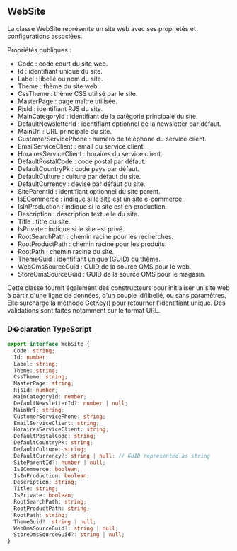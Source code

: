﻿## WebSite

La classe WebSite représente un site web avec ses propriétés et configurations associées.

Propriétés publiques :
- Code : code court du site web.
- Id : identifiant unique du site.
- Label : libellé ou nom du site.
- Theme : thème du site web.
- CssTheme : thème CSS utilisé par le site.
- MasterPage : page maître utilisée.
- RjsId : identifiant RJS du site.
- MainCategoryId : identifiant de la catégorie principale du site.
- DefaultNewsletterId : identifiant optionnel de la newsletter par défaut.
- MainUrl : URL principale du site.
- CustomerServicePhone : numéro de téléphone du service client.
- EmailServiceClient : email du service client.
- HorairesServiceClient : horaires du service client.
- DefaultPostalCode : code postal par défaut.
- DefaultCountryPk : code pays par défaut.
- DefaultCulture : culture par défaut du site.
- DefaultCurrency : devise par défaut du site.
- SiteParentId : identifiant optionnel du site parent.
- IsECommerce : indique si le site est un site e-commerce.
- IsInProduction : indique si le site est en production.
- Description : description textuelle du site.
- Title : titre du site.
- IsPrivate : indique si le site est privé.
- RootSearchPath : chemin racine pour les recherches.
- RootProductPath : chemin racine pour les produits.
- RootPath : chemin racine du site.
- ThemeGuid : identifiant unique (GUID) du thème.
- WebOmsSourceGuid : GUID de la source OMS pour le web.
- StoreOmsSourceGuid : GUID de la source OMS pour le magasin.

Cette classe fournit également des constructeurs pour initialiser un site web à partir d'une ligne de données, d'un couple id/libellé, ou sans paramètres. Elle surcharge la méthode GetKey() pour retourner l'identifiant unique. Des validations sont faites notamment sur le format URL.

### D�claration TypeScript
```typescript
export interface WebSite {
  Code: string;
  Id: number;
  Label: string;
  Theme: string;
  CssTheme: string;
  MasterPage: string;
  RjsId: number;
  MainCategoryId: number;
  DefaultNewsletterId?: number | null;
  MainUrl: string;
  CustomerServicePhone: string;
  EmailServiceClient: string;
  HorairesServiceClient: string;
  DefaultPostalCode: string;
  DefaultCountryPk: string;
  DefaultCulture: string;
  DefaultCurrency?: string | null; // GUID represented as string
  SiteParentId?: number | null;
  IsECommerce: boolean;
  IsInProduction: boolean;
  Description: string;
  Title: string;
  IsPrivate: boolean;
  RootSearchPath: string;
  RootProductPath: string;
  RootPath: string;
  ThemeGuid?: string | null;
  WebOmsSourceGuid?: string | null;
  StoreOmsSourceGuid?: string | null;
}
```